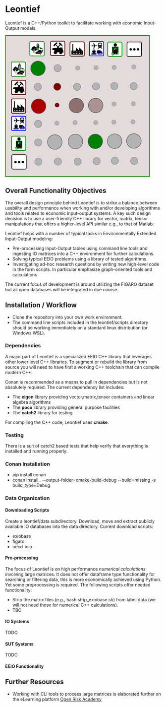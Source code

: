 # Leontief

Leontief is a C++/Python toolkit to facilitate working with economic Input-Output models. 

![IO](docs/US-IO.png)

## Overall Functionality Objectives

The overall design principle behind Leontief is to strike a balance between usability and performance when working with and/or developing algorithms and tools related to economic input-output systems. A key such design decision is to use a user-friendly C++ library for vector, matrix, tensor manipulations that offers a higher-level API similar e.g., to that of Matlab.  

Leontief helps with a number of typical tasks in Environmentally Extended Input-Output modeling:

* Pre-processing Input-Output tables using command line tools and ingesting IO matrices into a C++ environment for further calculations.
* Solving typical EEIO problems using a library of tested algorithms. 
* Investigating ad-hoc research questions by writing new high-level code in the form scripts. In particular emphasize graph-oriented tools and calculations

The current focus of development is around utilizing the FIGARO dataset but all open databases will be integrated in due course.

## Installation / Workflow

* Clone the repository into your own work environment. 
* The command line scripts included in the leontief/scripts directory should be working immediately on a standard linux distribution (or Windows WSL). 

### Dependencies

A major part of Leontief is a specialized EEIO C++ library that leverages other lower level C++ libraries. To augment or rebuild the library from source you will need to have first a working C++ toolchain that can compile modern C++. 

Conan is recommended as a means to pull in dependencies but is not absolutely required. The current dependency list includes:

* The **eigen** library providing vector,matrix,tensor containers and linear algebra algorithms
* The **poco** library providing general purpose facilities
* The **catch2** library for testing

For compiling the C++ code, Leontief uses **cmake**.

### Testing

There is a suit of catch2 based tests that help verify that everything is installed and running properly.

### Conan Installation

* pip install conan
* conan install . --output-folder=cmake-build-debug --build=missing -s build_type=Debug

### Data Organization

#### Downloading Scripts

Create a leontief/data subdirectory. Download, move and extract publicly available IO databases into the data directory. Current download scripts:

* exiobase
* figaro
* oecd-icio

#### Pre-processing

The focus of Leontief is on high performance *numerical calculations* involving large matrices. It does not offer dataframe type functionality for searching or filtering data, this is more economically achieved using Python. Yet some preprocessing is required. The following scripts offer needed functionality:

* Strip the matrix files (e.g., bash strip_exiobase.sh) from label data (we will not need those for numerical C++ calculations).
* TBC

#### IO Systems

TODO

#### SUT Systems

TODO

#### EEIO Functionality



## Further Resources

* Working with CLI tools to process large matrices is elaborated further on the eLearning platform [Open Risk Academy](https://www.openriskacademy.com/course/view.php?id=76)


